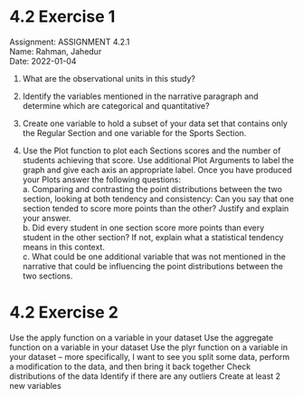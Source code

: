 # 4.2 Exercise 1

Assignment: ASSIGNMENT 4.2.1  
Name: Rahman, Jahedur  
Date: 2022-01-04  

1. What are the observational units in this study?  

2. Identify the variables mentioned in the narrative paragraph and determine which are categorical and quantitative?  

3. Create one variable to hold a subset of your data set that contains only the Regular Section and one variable for the Sports Section.  

4. Use the Plot function to plot each Sections scores and the number of students achieving that score. Use additional Plot Arguments to label the graph and give each axis an appropriate label. Once you have produced your Plots answer the following questions:  
    a. Comparing and contrasting the point distributions between the two section, looking at both tendency and consistency: Can you say that one section tended to score more points than the other? Justify and explain your answer.  
    b. Did every student in one section score more points than every student in the other section? If not, explain what a statistical tendency means in this context.  
    c. What could be one additional variable that was not mentioned in the narrative that could be influencing the point distributions between the two sections.  


# 4.2 Exercise 2

Use the apply function on a variable in your dataset
Use the aggregate function on a variable in your dataset
Use the plyr function on a variable in your dataset – more specifically, I want to see you split some data, perform a modification to the data, and then bring it back together
Check distributions of the data
Identify if there are any outliers
Create at least 2 new variables
